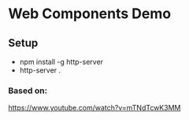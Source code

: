 # Web Components Demo

## Setup
- npm install -g http-server
- http-server .

### Based on:
https://www.youtube.com/watch?v=mTNdTcwK3MM
